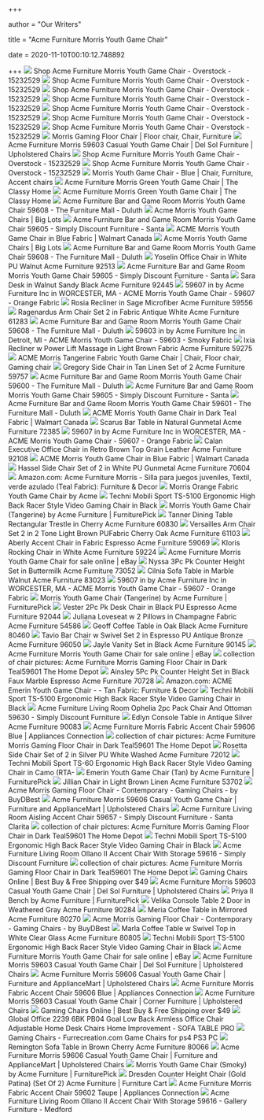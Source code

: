 +++
        
author = "Our Writers"
        
title = "Acme Furniture Morris Youth Game Chair"
        
date = 2020-11-10T00:10:12.748892
        
+++
[ ![](https://ak1.ostkcdn.com/images/products/15232529/Acme-Furniture-Morris-Youth-Game-Chair-72d46d6e-1be4-4d35-b7d9-15680ce0f40e_600.jpg?impolicy=medium)](https://ak1.ostkcdn.com/images/products/15232529/Acme-Furniture-Morris-Youth-Game-Chair-72d46d6e-1be4-4d35-b7d9-15680ce0f40e_600.jpg?impolicy=medium) Shop Acme Furniture Morris Youth Game Chair - Overstock - 15232529
[ ![](https://ak1.ostkcdn.com/images/products/15232529/Acme-Furniture-Morris-Youth-Game-Chair-baca881b-2425-49c6-bf7c-fad8fe70148b.jpg)](https://ak1.ostkcdn.com/images/products/15232529/Acme-Furniture-Morris-Youth-Game-Chair-baca881b-2425-49c6-bf7c-fad8fe70148b.jpg) Shop Acme Furniture Morris Youth Game Chair - Overstock - 15232529
[ ![](https://ak1.ostkcdn.com/images/products/15232529/Acme-Furniture-Morris-Youth-Game-Chair-f566b3e4-e0ae-4315-82dc-b1d5a26eb1ff_600.jpg?impolicy=medium)](https://ak1.ostkcdn.com/images/products/15232529/Acme-Furniture-Morris-Youth-Game-Chair-f566b3e4-e0ae-4315-82dc-b1d5a26eb1ff_600.jpg?impolicy=medium) Shop Acme Furniture Morris Youth Game Chair - Overstock - 15232529
[ ![](https://ak1.ostkcdn.com/images/products/15232529/Acme-Furniture-Morris-Youth-Game-Chair-b89a691a-a0df-49bc-a017-fef37000ceec.jpg)](https://ak1.ostkcdn.com/images/products/15232529/Acme-Furniture-Morris-Youth-Game-Chair-b89a691a-a0df-49bc-a017-fef37000ceec.jpg) Shop Acme Furniture Morris Youth Game Chair - Overstock - 15232529
[ ![](https://ak1.ostkcdn.com/images/products/15232529/Acme-Furniture-Morris-Youth-Game-Chair-32c921d2-5cb9-4810-b4b2-cc3c3a857e43.jpg)](https://ak1.ostkcdn.com/images/products/15232529/Acme-Furniture-Morris-Youth-Game-Chair-32c921d2-5cb9-4810-b4b2-cc3c3a857e43.jpg) Shop Acme Furniture Morris Youth Game Chair - Overstock - 15232529
[ ![](https://ak1.ostkcdn.com/images/products/15232529/Acme-Furniture-Morris-Youth-Game-Chair-bfb767fb-4acc-498d-bf6c-cba566854583.jpg)](https://ak1.ostkcdn.com/images/products/15232529/Acme-Furniture-Morris-Youth-Game-Chair-bfb767fb-4acc-498d-bf6c-cba566854583.jpg) Shop Acme Furniture Morris Youth Game Chair - Overstock - 15232529
[ ![](https://ak1.ostkcdn.com/images/products/15232529/Acme-Furniture-Morris-Youth-Game-Chair-e8424fbb-1de0-4142-a94e-a03455cf4171_600.jpg?impolicy=medium)](https://ak1.ostkcdn.com/images/products/15232529/Acme-Furniture-Morris-Youth-Game-Chair-e8424fbb-1de0-4142-a94e-a03455cf4171_600.jpg?impolicy=medium) Shop Acme Furniture Morris Youth Game Chair - Overstock - 15232529
[ ![](https://i.pinimg.com/originals/c4/75/31/c47531ce894a19974cd29827d21da7c9.jpg)](https://i.pinimg.com/originals/c4/75/31/c47531ce894a19974cd29827d21da7c9.jpg) Morris Gaming Floor Chair | Floor chair, Chair, Furniture
[ ![](https://images.furnituredealer.net/img/products%2Facme_furniture%2Fcolor%2Fmorris-433352010_59603-m2.jpg)](https://images.furnituredealer.net/img/products%2Facme_furniture%2Fcolor%2Fmorris-433352010_59603-m2.jpg) Acme Furniture Morris 59603 Casual Youth Game Chair | Del Sol Furniture |  Upholstered Chairs
[ ![](https://ak1.ostkcdn.com/images/products/15232529/Acme-Furniture-Morris-Youth-Game-Chair-15d52a36-123e-48da-8cf1-79d57bfb4ee4_600.jpg?impolicy=medium)](https://ak1.ostkcdn.com/images/products/15232529/Acme-Furniture-Morris-Youth-Game-Chair-15d52a36-123e-48da-8cf1-79d57bfb4ee4_600.jpg?impolicy=medium) Shop Acme Furniture Morris Youth Game Chair - Overstock - 15232529
[ ![](https://ak1.ostkcdn.com/images/products/15232529/Acme-Furniture-Morris-Youth-Game-Chair-bf484243-c4b2-4761-adb1-1069733c3715.jpg)](https://ak1.ostkcdn.com/images/products/15232529/Acme-Furniture-Morris-Youth-Game-Chair-bf484243-c4b2-4761-adb1-1069733c3715.jpg) Shop Acme Furniture Morris Youth Game Chair - Overstock - 15232529
[ ![](https://i.pinimg.com/474x/ce/96/2f/ce962f7cd64ed88dda787a2dcc68e631.jpg)](https://i.pinimg.com/474x/ce/96/2f/ce962f7cd64ed88dda787a2dcc68e631.jpg) Morris Youth Game Chair - Blue | Chair, Furniture, Accent chairs
[ ![](http://www.theclassyhome.com/catalog/ACM-59600-P1.jpg)](http://www.theclassyhome.com/catalog/ACM-59600-P1.jpg) Acme Furniture Morris Green Youth Game Chair | The Classy Home
[ ![](https://cdn.theclassyhome.com/600x600/ACM-59600-P2.jpg)](https://cdn.theclassyhome.com/600x600/ACM-59600-P2.jpg) Acme Furniture Morris Green Youth Game Chair | The Classy Home
[ ![](https://images2.imgix.net/p4dbimg/1108/images/59608%20a.jpg?trim=color&trimcolor=FFFFFF&trimtol=5&w=1024&h=768&fm=pjpg&auto=format)](https://images2.imgix.net/p4dbimg/1108/images/59608%20a.jpg?trim=color&trimcolor=FFFFFF&trimtol=5&w=1024&h=768&fm=pjpg&auto=format) Acme Furniture Bar and Game Room Morris Youth Game Chair 59608 - The  Furniture Mall - Duluth
[ ![](https://images.biglots.com/Morris+Youth+Blue+Convertible+Game+Chair+Silo+Angled?set=imageURL%5B%2Fimages%2Fproduct%2F174%2F810414710-1.jpg%5D,env%5Bprod%5D,nocache%5Btrue%5D,ver%5B1%5D,profile%5Bpdp_main_med%5D&call=url%5Bfile:biglots/product.chain%5D)](https://images.biglots.com/Morris+Youth+Blue+Convertible+Game+Chair+Silo+Angled?set=imageURL%5B%2Fimages%2Fproduct%2F174%2F810414710-1.jpg%5D,env%5Bprod%5D,nocache%5Btrue%5D,ver%5B1%5D,profile%5Bpdp_main_med%5D&call=url%5Bfile:biglots/product.chain%5D) Acme Morris Youth Game Chairs | Big Lots
[ ![](https://images2.imgix.net/p4dbimg/1108/images/59605-3.jpg?trim=color&trimcolor=FFFFFF&trimtol=5&w=1024&h=768&fm=pjpg&auto=format)](https://images2.imgix.net/p4dbimg/1108/images/59605-3.jpg?trim=color&trimcolor=FFFFFF&trimtol=5&w=1024&h=768&fm=pjpg&auto=format) Acme Furniture Bar and Game Room Morris Youth Game Chair 59605 - Simply  Discount Furniture - Santa
[ ![](https://i5.walmartimages.ca/images/Enlarge/427/912/6000199427912.jpg)](https://i5.walmartimages.ca/images/Enlarge/427/912/6000199427912.jpg) ACME Morris Youth Game Chair in Blue Fabric | Walmart Canada
[ ![](https://images.biglots.com/Morris+Youth+Smoky+Gray+Convertible+Game+Chair+Silo+Angled?set=imageURL%5B%2Fimages%2Fproduct%2F232%2F810414720-1.jpg%5D,env%5Bprod%5D,nocache%5Btrue%5D,ver%5B1%5D,profile%5Bpdp_main_med%5D&call=url%5Bfile:biglots/product.chain%5D)](https://images.biglots.com/Morris+Youth+Smoky+Gray+Convertible+Game+Chair+Silo+Angled?set=imageURL%5B%2Fimages%2Fproduct%2F232%2F810414720-1.jpg%5D,env%5Bprod%5D,nocache%5Btrue%5D,ver%5B1%5D,profile%5Bpdp_main_med%5D&call=url%5Bfile:biglots/product.chain%5D) Acme Morris Youth Game Chairs | Big Lots
[ ![](https://images2.imgix.net/p4dbimg/1108/images/59608-3.jpg?trim=color&trimcolor=FFFFFF&trimtol=5&w=1024&h=768&fm=pjpg&auto=format)](https://images2.imgix.net/p4dbimg/1108/images/59608-3.jpg?trim=color&trimcolor=FFFFFF&trimtol=5&w=1024&h=768&fm=pjpg&auto=format) Acme Furniture Bar and Game Room Morris Youth Game Chair 59608 - The  Furniture Mall - Duluth
[ ![](https://www.totallyfurniture.com/pub/media/catalog/product/h/t/httpssep.yimg.comaytotallyfurnitureyoselin-office-chair-in-white-pu-walnut-acme-furniture-92513-5.jpg)](https://www.totallyfurniture.com/pub/media/catalog/product/h/t/httpssep.yimg.comaytotallyfurnitureyoselin-office-chair-in-white-pu-walnut-acme-furniture-92513-5.jpg) Yoselin Office Chair in White PU Walnut Acme Furniture 92513
[ ![](https://images2.imgix.net/p4dbimg/1108/images/59605-4.jpg?trim=color&trimcolor=FFFFFF&trimtol=5&w=1024&h=768&fm=pjpg&auto=format)](https://images2.imgix.net/p4dbimg/1108/images/59605-4.jpg?trim=color&trimcolor=FFFFFF&trimtol=5&w=1024&h=768&fm=pjpg&auto=format) Acme Furniture Bar and Game Room Morris Youth Game Chair 59605 - Simply  Discount Furniture - Santa
[ ![](https://www.totallyfurniture.com/pub/media/catalog/product/h/t/httpssep.yimg.comaytotallyfurnituresara-desk-in-walnut-sandy-black-acme-furniture-92445-5.jpg)](https://www.totallyfurniture.com/pub/media/catalog/product/h/t/httpssep.yimg.comaytotallyfurnituresara-desk-in-walnut-sandy-black-acme-furniture-92445-5.jpg) Sara Desk in Walnut Sandy Black Acme Furniture 92445
[ ![](https://images.webfronts.com/cache/meucmtqhfdls.jpg?imgeng=/w_800)](https://images.webfronts.com/cache/meucmtqhfdls.jpg?imgeng=/w_800) 59607 in by Acme Furniture Inc in WORCESTER, MA - ACME Morris Youth Game  Chair - 59607 - Orange Fabric
[ ![](https://www.totallyfurniture.com/pub/media/catalog/product/h/t/httpssep.yimg.comaytotallyfurniturerosia-recliner-in-sage-microfiber-acme-furniture-59556-5.jpg)](https://www.totallyfurniture.com/pub/media/catalog/product/h/t/httpssep.yimg.comaytotallyfurniturerosia-recliner-in-sage-microfiber-acme-furniture-59556-5.jpg) Rosia Recliner in Sage Microfiber Acme Furniture 59556
[ ![](https://www.totallyfurniture.com/pub/media/catalog/product/h/t/httpssep.yimg.comaytotallyfurnitureragenardus-arm-chair-set-2-in-fabric-antique-white-acme-furniture-61283-5.jpg)](https://www.totallyfurniture.com/pub/media/catalog/product/h/t/httpssep.yimg.comaytotallyfurnitureragenardus-arm-chair-set-2-in-fabric-antique-white-acme-furniture-61283-5.jpg) Ragenardus Arm Chair Set 2 in Fabric Antique White Acme Furniture 61283
[ ![](https://images2.imgix.net/p4dbimg/1108/images/59608-2.jpg?trim=color&trimcolor=FFFFFF&trimtol=5&w=1024&h=768&fm=pjpg&auto=format)](https://images2.imgix.net/p4dbimg/1108/images/59608-2.jpg?trim=color&trimcolor=FFFFFF&trimtol=5&w=1024&h=768&fm=pjpg&auto=format) Acme Furniture Bar and Game Room Morris Youth Game Chair 59608 - The  Furniture Mall - Duluth
[ ![](https://images.webfronts.com/cache/mewgrbchpupc.jpg?imgeng=/w_500/h_500/m_letterbox_ffffff_100)](https://images.webfronts.com/cache/mewgrbchpupc.jpg?imgeng=/w_500/h_500/m_letterbox_ffffff_100) 59603 in by Acme Furniture Inc in Detroit, MI - ACME Morris Youth Game Chair  - 59603 - Smoky Fabric
[ ![](https://www.totallyfurniture.com/pub/media/catalog/product/h/t/httpssep.yimg.comaytotallyfurnitureixia-recliner-w-power-lift-massage-in-light-brown-fabric-acme-furniture-59275-5.jpg)](https://www.totallyfurniture.com/pub/media/catalog/product/h/t/httpssep.yimg.comaytotallyfurnitureixia-recliner-w-power-lift-massage-in-light-brown-fabric-acme-furniture-59275-5.jpg) Ixia Recliner w Power Lift Massage in Light Brown Fabric Acme Furniture  59275
[ ![](https://i.pinimg.com/474x/4a/f0/de/4af0de384f2fe27f596b6289f727ccae.jpg)](https://i.pinimg.com/474x/4a/f0/de/4af0de384f2fe27f596b6289f727ccae.jpg) ACME Morris Tangerine Fabric Youth Game Chair | Chair, Floor chair, Gaming  chair
[ ![](https://www.totallyfurniture.com/pub/media/catalog/product/h/t/httpssep.yimg.comaytotallyfurnituregregory-side-chair-in-tan-linen-set-of-2-acme-furniture-59757-4.jpg)](https://www.totallyfurniture.com/pub/media/catalog/product/h/t/httpssep.yimg.comaytotallyfurnituregregory-side-chair-in-tan-linen-set-of-2-acme-furniture-59757-4.jpg) Gregory Side Chair in Tan Linen Set of 2 Acme Furniture 59757
[ ![](https://images2.imgix.net/p4dbimg/1108/images/59600-4.jpg?trim=color&trimcolor=FFFFFF&trimtol=5&w=1024&h=768&fm=pjpg&auto=format)](https://images2.imgix.net/p4dbimg/1108/images/59600-4.jpg?trim=color&trimcolor=FFFFFF&trimtol=5&w=1024&h=768&fm=pjpg&auto=format) Acme Furniture Bar and Game Room Morris Youth Game Chair 59600 - The  Furniture Mall - Duluth
[ ![](https://images2.imgix.net/p4dbimg/1108/images/59605-2.jpg?trim=color&trimcolor=FFFFFF&trimtol=5&w=1024&h=768&fm=pjpg&auto=format)](https://images2.imgix.net/p4dbimg/1108/images/59605-2.jpg?trim=color&trimcolor=FFFFFF&trimtol=5&w=1024&h=768&fm=pjpg&auto=format) Acme Furniture Bar and Game Room Morris Youth Game Chair 59605 - Simply  Discount Furniture - Santa
[ ![](https://images2.imgix.net/p4dbimg/1108/images/59601-2.jpg?trim=color&trimcolor=FFFFFF&trimtol=5&w=1024&h=768&fm=pjpg&auto=format)](https://images2.imgix.net/p4dbimg/1108/images/59601-2.jpg?trim=color&trimcolor=FFFFFF&trimtol=5&w=1024&h=768&fm=pjpg&auto=format) Acme Furniture Bar and Game Room Morris Youth Game Chair 59601 - The  Furniture Mall - Duluth
[ ![](https://i5.walmartimages.ca/images/Large/427/841/6000199427841.jpg)](https://i5.walmartimages.ca/images/Large/427/841/6000199427841.jpg) ACME Morris Youth Game Chair in Dark Teal Fabric | Walmart Canada
[ ![](https://www.totallyfurniture.com/pub/media/catalog/product/h/t/httpssep.yimg.comaytotallyfurniturescarus-bar-table-in-natural-gunmetal-acme-furniture-72385-5.jpg)](https://www.totallyfurniture.com/pub/media/catalog/product/h/t/httpssep.yimg.comaytotallyfurniturescarus-bar-table-in-natural-gunmetal-acme-furniture-72385-5.jpg) Scarus Bar Table in Natural Gunmetal Acme Furniture 72385
[ ![](https://images.webfronts.com/cache/mejfatvrelae.jpg?imgeng=/w_800)](https://images.webfronts.com/cache/mejfatvrelae.jpg?imgeng=/w_800) 59607 in by Acme Furniture Inc in WORCESTER, MA - ACME Morris Youth Game  Chair - 59607 - Orange Fabric
[ ![](https://www.totallyfurniture.com/pub/media/catalog/product/h/t/httpssep.yimg.comaytotallyfurniturecalan-executive-office-chair-in-retro-brown-top-grain-leather-acme-furniture-92108-5.jpg)](https://www.totallyfurniture.com/pub/media/catalog/product/h/t/httpssep.yimg.comaytotallyfurniturecalan-executive-office-chair-in-retro-brown-top-grain-leather-acme-furniture-92108-5.jpg) Calan Executive Office Chair in Retro Brown Top Grain Leather Acme Furniture  92108
[ ![](https://i5.walmartimages.ca/images/Large/427/898/6000199427898.jpg)](https://i5.walmartimages.ca/images/Large/427/898/6000199427898.jpg) ACME Morris Youth Game Chair in Blue Fabric | Walmart Canada
[ ![](https://www.totallyfurniture.com/pub/media/catalog/product/h/t/httpssep.yimg.comaytotallyfurniturehassel-side-chair-set-2-in-white-pu-gunmetal-acme-furniture-70604-5.jpg)](https://www.totallyfurniture.com/pub/media/catalog/product/h/t/httpssep.yimg.comaytotallyfurniturehassel-side-chair-set-2-in-white-pu-gunmetal-acme-furniture-70604-5.jpg) Hassel Side Chair Set of 2 in White PU Gunmetal Acme Furniture 70604
[ ![](https://images-na.ssl-images-amazon.com/images/I/91rJrXdiBjL._AC_SY355_.jpg)](https://images-na.ssl-images-amazon.com/images/I/91rJrXdiBjL._AC_SY355_.jpg) Amazon.com: Acme Furniture Morris - Silla para juegos juveniles, Textil,  verde azulado (Teal Fabric): Furniture & Decor
[ ![](https://sep.yimg.com/ca/I/yhst-140356018263620_2586_73666472041)](https://sep.yimg.com/ca/I/yhst-140356018263620_2586_73666472041) Morris Orange Fabric Youth Game Chair by Acme
[ ![](https://media.ez-pz.com//acme-furniture/acme-furniture-phemie-youth-game-chair-in-chocolate-fabric-59805-0840412149450-large-1.jpg)](https://media.ez-pz.com//acme-furniture/acme-furniture-phemie-youth-game-chair-in-chocolate-fabric-59805-0840412149450-large-1.jpg) Techni Mobili Sport TS-5100 Ergonomic High Back Racer Style Video Gaming  Chair in Black
[ ![](https://smhttp-ssl-18667.nexcesscdn.net/media/catalog/product/5/9/59608-game-chair-tangerine-3.jpg)](https://smhttp-ssl-18667.nexcesscdn.net/media/catalog/product/5/9/59608-game-chair-tangerine-3.jpg) Morris Youth Game Chair (Tangerine) by Acme Furniture | FurniturePick
[ ![](https://www.totallyfurniture.com/pub/media/catalog/product/h/t/httpssep.yimg.comaytotallyfurnituretanner-dining-table-rectangular-trestle-in-cherry-acme-furniture-60830-5.jpg)](https://www.totallyfurniture.com/pub/media/catalog/product/h/t/httpssep.yimg.comaytotallyfurnituretanner-dining-table-rectangular-trestle-in-cherry-acme-furniture-60830-5.jpg) Tanner Dining Table Rectangular Trestle in Cherry Acme Furniture 60830
[ ![](https://www.totallyfurniture.com/pub/media/catalog/product/h/t/httpssep.yimg.comaytotallyfurnitureversailles-arm-chair-set-2-in-2-tone-light-brown-pu-fabric-cherry-oak-acme-furniture-61103-5.jpg)](https://www.totallyfurniture.com/pub/media/catalog/product/h/t/httpssep.yimg.comaytotallyfurnitureversailles-arm-chair-set-2-in-2-tone-light-brown-pu-fabric-cherry-oak-acme-furniture-61103-5.jpg) Versailles Arm Chair Set 2 in 2 Tone Light Brown PUFabric Cherry Oak Acme  Furniture 61103
[ ![](https://www.totallyfurniture.com/pub/media/catalog/product/h/t/httpssep.yimg.comaytotallyfurnitureaberly-accent-chair-in-fabric-espresso-acme-furniture-59069-5.jpg)](https://www.totallyfurniture.com/pub/media/catalog/product/h/t/httpssep.yimg.comaytotallyfurnitureaberly-accent-chair-in-fabric-espresso-acme-furniture-59069-5.jpg) Aberly Accent Chair in Fabric Espresso Acme Furniture 59069
[ ![](https://www.totallyfurniture.com/pub/media/catalog/product/h/t/httpssep.yimg.comaytotallyfurniturekloris-rocking-chair-in-white-acme-furniture-59224-5.jpg)](https://www.totallyfurniture.com/pub/media/catalog/product/h/t/httpssep.yimg.comaytotallyfurniturekloris-rocking-chair-in-white-acme-furniture-59224-5.jpg) Kloris Rocking Chair in White Acme Furniture 59224
[ ![](https://i.ebayimg.com/images/g/wSIAAOSwOSVdURvd/s-l225.jpg)](https://i.ebayimg.com/images/g/wSIAAOSwOSVdURvd/s-l225.jpg) Acme Furniture Morris Youth Game Chair for sale online | eBay
[ ![](https://www.totallyfurniture.com/pub/media/catalog/product/h/t/httpssep.yimg.comaytotallyfurniturenyssa-3pc-pk-counter-height-set-in-buttermilk-acme-furniture-73052-5.jpg)](https://www.totallyfurniture.com/pub/media/catalog/product/h/t/httpssep.yimg.comaytotallyfurniturenyssa-3pc-pk-counter-height-set-in-buttermilk-acme-furniture-73052-5.jpg) Nyssa 3Pc Pk Counter Height Set in Buttermilk Acme Furniture 73052
[ ![](https://www.totallyfurniture.com/pub/media/catalog/product/h/t/httpssep.yimg.comaytotallyfurniturecilnia-sofa-table-in-marble-walnut-acme-furniture-83023-5.jpg)](https://www.totallyfurniture.com/pub/media/catalog/product/h/t/httpssep.yimg.comaytotallyfurniturecilnia-sofa-table-in-marble-walnut-acme-furniture-83023-5.jpg) Cilnia Sofa Table in Marble Walnut Acme Furniture 83023
[ ![](https://images.webfronts.com/cache/meeilqbuqarh.jpg?imgeng=/w_800)](https://images.webfronts.com/cache/meeilqbuqarh.jpg?imgeng=/w_800) 59607 in by Acme Furniture Inc in WORCESTER, MA - ACME Morris Youth Game  Chair - 59607 - Orange Fabric
[ ![](https://smhttp-ssl-18667.nexcesscdn.net/media/catalog/product/5/9/59608-game-chair-tangerine-5.jpg)](https://smhttp-ssl-18667.nexcesscdn.net/media/catalog/product/5/9/59608-game-chair-tangerine-5.jpg) Morris Youth Game Chair (Tangerine) by Acme Furniture | FurniturePick
[ ![](https://www.totallyfurniture.com/pub/media/catalog/product/h/t/httpssep.yimg.comaytotallyfurniturevester-2pc-pk-desk-chair-in-black-pu-espresso-acme-furniture-92044-5.jpg)](https://www.totallyfurniture.com/pub/media/catalog/product/h/t/httpssep.yimg.comaytotallyfurniturevester-2pc-pk-desk-chair-in-black-pu-espresso-acme-furniture-92044-5.jpg) Vester 2Pc Pk Desk Chair in Black PU Espresso Acme Furniture 92044
[ ![](https://www.totallyfurniture.com/pub/media/catalog/product/h/t/httpssep.yimg.comaytotallyfurniturejuliana-loveseat-w-2-pillows-in-champagne-fabric-acme-furniture-54586-5.jpg)](https://www.totallyfurniture.com/pub/media/catalog/product/h/t/httpssep.yimg.comaytotallyfurniturejuliana-loveseat-w-2-pillows-in-champagne-fabric-acme-furniture-54586-5.jpg) Juliana Loveseat w 2 Pillows in Champagne Fabric Acme Furniture 54586
[ ![](https://www.totallyfurniture.com/pub/media/catalog/product/h/t/httpssep.yimg.comaytotallyfurnituregeoff-coffee-table-in-oak-black-acme-furniture-80460-5.jpg)](https://www.totallyfurniture.com/pub/media/catalog/product/h/t/httpssep.yimg.comaytotallyfurnituregeoff-coffee-table-in-oak-black-acme-furniture-80460-5.jpg) Geoff Coffee Table in Oak Black Acme Furniture 80460
[ ![](https://www.totallyfurniture.com/pub/media/catalog/product/h/t/httpssep.yimg.comaytotallyfurnituretavio-bar-chair-w-swivel-set-2-in-espresso-pu-antique-bronze-acme-furniture-96050-5.jpg)](https://www.totallyfurniture.com/pub/media/catalog/product/h/t/httpssep.yimg.comaytotallyfurnituretavio-bar-chair-w-swivel-set-2-in-espresso-pu-antique-bronze-acme-furniture-96050-5.jpg) Tavio Bar Chair w Swivel Set 2 in Espresso PU Antique Bronze Acme Furniture  96050
[ ![](https://www.totallyfurniture.com/pub/media/catalog/product/h/t/httpssep.yimg.comaytotallyfurniturejayle-vanity-set-in-black-acme-furniture-90145-5.jpg)](https://www.totallyfurniture.com/pub/media/catalog/product/h/t/httpssep.yimg.comaytotallyfurniturejayle-vanity-set-in-black-acme-furniture-90145-5.jpg) Jayle Vanity Set in Black Acme Furniture 90145
[ ![](https://i.ebayimg.com/images/g/iOUAAOSwdeNdSK2i/s-l225.jpg)](https://i.ebayimg.com/images/g/iOUAAOSwdeNdSK2i/s-l225.jpg) Acme Furniture Morris Youth Game Chair for sale online | eBay
[ ![](https://i5.walmartimages.com/asr/63d5489f-9503-4b29-9bb0-cb444fb88d62_1.e9d3f7e8548da0035409afac1442533b.jpeg?odnHeight=450\u0026odnWidth=450\u0026odnBg=ffffff)](https://i5.walmartimages.com/asr/63d5489f-9503-4b29-9bb0-cb444fb88d62_1.e9d3f7e8548da0035409afac1442533b.jpeg?odnHeight=450\u0026odnWidth=450\u0026odnBg=ffffff) collection of chair pictures: Acme Furniture Morris Gaming Floor Chair in  Dark Teal59601 The Home Depot
[ ![](https://www.totallyfurniture.com/pub/media/catalog/product/h/t/httpssep.yimg.comaytotallyfurnitureainsley-5pc-pk-counter-height-set-in-black-faux-marble-espresso-acme-furniture-70728-5.jpg)](https://www.totallyfurniture.com/pub/media/catalog/product/h/t/httpssep.yimg.comaytotallyfurnitureainsley-5pc-pk-counter-height-set-in-black-faux-marble-espresso-acme-furniture-70728-5.jpg) Ainsley 5Pc Pk Counter Height Set in Black Faux Marble Espresso Acme  Furniture 70728
[ ![](https://images-na.ssl-images-amazon.com/images/I/A1llja-P5TL._AC_SL1500_.jpg)](https://images-na.ssl-images-amazon.com/images/I/A1llja-P5TL._AC_SL1500_.jpg) Amazon.com: ACME Emerin Youth Game Chair - - Tan Fabric: Furniture & Decor
[ ![](https://media.ez-pz.com//techni-mobili/techni-mobili-sport-ts-5100-ergonomic-high-back-racer-style-video-gaming-chair-in-black-rta-ts51-bk-815764014503-large-16.jpg)](https://media.ez-pz.com//techni-mobili/techni-mobili-sport-ts-5100-ergonomic-high-back-racer-style-video-gaming-chair-in-black-rta-ts51-bk-815764014503-large-16.jpg) Techni Mobili Sport TS-5100 Ergonomic High Back Racer Style Video Gaming  Chair in Black
[ ![](https://images2.imgix.net/p4dbimg/1108/images/59630.jpg?trim=color&trimcolor=FFFFFF&trimtol=5&w=1024&h=768&fm=pjpg&auto=format)](https://images2.imgix.net/p4dbimg/1108/images/59630.jpg?trim=color&trimcolor=FFFFFF&trimtol=5&w=1024&h=768&fm=pjpg&auto=format) Acme Furniture Living Room Ophelia 2pc Pack Chair And Ottoman 59630 -  Simply Discount Furniture
[ ![](https://www.totallyfurniture.com/pub/media/catalog/product/h/t/httpssep.yimg.comaytotallyfurnitureedlyn-console-table-in-antique-silver-acme-furniture-90083-5.jpg)](https://www.totallyfurniture.com/pub/media/catalog/product/h/t/httpssep.yimg.comaytotallyfurnitureedlyn-console-table-in-antique-silver-acme-furniture-90083-5.jpg) Edlyn Console Table in Antique Silver Acme Furniture 90083
[ ![](https://static.appliancesconnection.com/product/450x420/55121551032368cf03a8ea0c79471615_1460591.jpg)](https://static.appliancesconnection.com/product/450x420/55121551032368cf03a8ea0c79471615_1460591.jpg) Acme Furniture Morris Fabric Accent Chair 59606 Blue | Appliances Connection
[ ![](https://i5.walmartimages.com/asr/445212bb-f6e7-4989-b465-a6ddacb145cd_1.afa35bce20fd825ec3af2df98e6ea187.jpeg?odnHeight=450\u0026odnWidth=450\u0026odnBg=FFFFFF)](https://i5.walmartimages.com/asr/445212bb-f6e7-4989-b465-a6ddacb145cd_1.afa35bce20fd825ec3af2df98e6ea187.jpeg?odnHeight=450\u0026odnWidth=450\u0026odnBg=FFFFFF) collection of chair pictures: Acme Furniture Morris Gaming Floor Chair in  Dark Teal59601 The Home Depot
[ ![](https://www.totallyfurniture.com/pub/media/catalog/product/h/t/httpssep.yimg.comaytotallyfurniturerosetta-side-chair-set-2-in-silver-pu-white-washed-acme-furniture-72012-5.jpg)](https://www.totallyfurniture.com/pub/media/catalog/product/h/t/httpssep.yimg.comaytotallyfurniturerosetta-side-chair-set-2-in-silver-pu-white-washed-acme-furniture-72012-5.jpg) Rosetta Side Chair Set of 2 in Silver PU White Washed Acme Furniture 72012
[ ![](https://media.ez-pz.com//techni-mobili/techni-mobili-sport-ts-60-ergonomic-high-back-racer-style-video-gaming-chair-in-camo-rta-ts60-cmo-815764015296-large-9.jpg)](https://media.ez-pz.com//techni-mobili/techni-mobili-sport-ts-60-ergonomic-high-back-racer-style-video-gaming-chair-in-camo-rta-ts60-cmo-815764015296-large-9.jpg) Techni Mobili Sport TS-60 Ergonomic High Back Racer Style Video Gaming Chair  in Camo (RTA-
[ ![](https://smhttp-ssl-18667.nexcesscdn.net/8090D3/magento/media/catalog/product/5/9/59800-game-chair-tan-1.jpg)](https://smhttp-ssl-18667.nexcesscdn.net/8090D3/magento/media/catalog/product/5/9/59800-game-chair-tan-1.jpg) Emerin Youth Game Chair (Tan) by Acme Furniture | FurniturePick
[ ![](https://www.totallyfurniture.com/pub/media/catalog/product/h/t/httpssep.yimg.comaytotallyfurniturejillian-chair-in-light-brown-linen-acme-furniture-53702-5.jpg)](https://www.totallyfurniture.com/pub/media/catalog/product/h/t/httpssep.yimg.comaytotallyfurniturejillian-chair-in-light-brown-linen-acme-furniture-53702-5.jpg) Jillian Chair in Light Brown Linen Acme Furniture 53702
[ ![](https://st.hzcdn.com/fimgs/6671f7590d1eb936_5258-w300-h300-b1-p0--.jpg)](https://st.hzcdn.com/fimgs/6671f7590d1eb936_5258-w300-h300-b1-p0--.jpg) Acme Morris Gaming Floor Chair - Contemporary - Gaming Chairs - by BuyDBest
[ ![](https://images.furnituredealer.net/img/products%2Facme_furniture%2Fcolor%2Fshalisa-433352010_51052-m4.jpg)](https://images.furnituredealer.net/img/products%2Facme_furniture%2Fcolor%2Fshalisa-433352010_51052-m4.jpg) Acme Furniture Morris 59606 Casual Youth Game Chair | Furniture and  ApplianceMart | Upholstered Chairs
[ ![](https://images2.imgix.net/p4dbimg/1108/images/59657.jpg?trim=color&trimcolor=FFFFFF&trimtol=5&w=1024&h=768&fm=pjpg&auto=format)](https://images2.imgix.net/p4dbimg/1108/images/59657.jpg?trim=color&trimcolor=FFFFFF&trimtol=5&w=1024&h=768&fm=pjpg&auto=format) Acme Furniture Living Room Aisling Accent Chair 59657 - Simply Discount  Furniture - Santa Clarita
[ ![](https://images-na.ssl-images-amazon.com/images/I/51lh4uocmIL.jpg)](https://images-na.ssl-images-amazon.com/images/I/51lh4uocmIL.jpg) collection of chair pictures: Acme Furniture Morris Gaming Floor Chair in  Dark Teal59601 The Home Depot
[ ![](https://media.ez-pz.com//techni-mobili/techni-mobili-sport-ts-5100-ergonomic-high-back-racer-style-video-gaming-chair-in-black-rta-ts51-bk-815764014503-large-12.jpg)](https://media.ez-pz.com//techni-mobili/techni-mobili-sport-ts-5100-ergonomic-high-back-racer-style-video-gaming-chair-in-black-rta-ts51-bk-815764014503-large-12.jpg) Techni Mobili Sport TS-5100 Ergonomic High Back Racer Style Video Gaming  Chair in Black
[ ![](https://images2.imgix.net/p4dbimg/1108/images/59616.jpg?trim=color&trimcolor=FFFFFF&trimtol=5&w=1024&h=768&fm=pjpg&auto=format)](https://images2.imgix.net/p4dbimg/1108/images/59616.jpg?trim=color&trimcolor=FFFFFF&trimtol=5&w=1024&h=768&fm=pjpg&auto=format) Acme Furniture Living Room Ollano II Accent Chair With Storage 59616 -  Simply Discount Furniture
[ ![](https://www.gamesmen.com.au/media/catalog/product/cache/1/image/9df78eab33525d08d6e5fb8d27136e95/x/_/x_rocker_sentinel_4.1_floor_rocker_gaming_chair_2_.jpg)](https://www.gamesmen.com.au/media/catalog/product/cache/1/image/9df78eab33525d08d6e5fb8d27136e95/x/_/x_rocker_sentinel_4.1_floor_rocker_gaming_chair_2_.jpg) collection of chair pictures: Acme Furniture Morris Gaming Floor Chair in  Dark Teal59601 The Home Depot
[ ![](https://media.ez-pz.com//acme-furniture/acme-furniture-emerin-youth-game-chair-in-fog-fabric-59801-0840412149436-medium-6.jpg)](https://media.ez-pz.com//acme-furniture/acme-furniture-emerin-youth-game-chair-in-fog-fabric-59801-0840412149436-medium-6.jpg) Gaming Chairs Online | Best Buy & Free Shipping over $49
[ ![](https://images.furnituredealer.net/img/products%2Facme_furniture%2Fcolor%2Fkalona-433352010_59717-m1.jpg)](https://images.furnituredealer.net/img/products%2Facme_furniture%2Fcolor%2Fkalona-433352010_59717-m1.jpg) Acme Furniture Morris 59603 Casual Youth Game Chair | Del Sol Furniture |  Upholstered Chairs
[ ![](https://smhttp-ssl-18667.nexcesscdn.net/8090D3/magento/media/catalog/product/3/0/30542-bench-1.jpg)](https://smhttp-ssl-18667.nexcesscdn.net/8090D3/magento/media/catalog/product/3/0/30542-bench-1.jpg) Priya II Bench by Acme Furniture | FurniturePick
[ ![](https://www.totallyfurniture.com/pub/media/catalog/product/h/t/httpssep.yimg.comaytotallyfurniturevelika-console-table-2-door-in-weathered-gray-acme-furniture-90284-5.jpg)](https://www.totallyfurniture.com/pub/media/catalog/product/h/t/httpssep.yimg.comaytotallyfurniturevelika-console-table-2-door-in-weathered-gray-acme-furniture-90284-5.jpg) Velika Console Table 2 Door in Weathered Gray Acme Furniture 90284
[ ![](https://www.totallyfurniture.com/pub/media/catalog/product/h/t/httpssep.yimg.comaytotallyfurnituremeria-coffee-table-in-mirrored-acme-furniture-80270-5.jpg)](https://www.totallyfurniture.com/pub/media/catalog/product/h/t/httpssep.yimg.comaytotallyfurnituremeria-coffee-table-in-mirrored-acme-furniture-80270-5.jpg) Meria Coffee Table in Mirrored Acme Furniture 80270
[ ![](https://st.hzcdn.com/fimgs/20319a450e9f6581_3491-w300-h300-b1-p0--.jpg)](https://st.hzcdn.com/fimgs/20319a450e9f6581_3491-w300-h300-b1-p0--.jpg) Acme Morris Gaming Floor Chair - Contemporary - Gaming Chairs - by BuyDBest
[ ![](https://www.totallyfurniture.com/pub/media/catalog/product/h/t/httpssep.yimg.comaytotallyfurnituremarla-coffee-table-w-swivel-top-in-white-clear-glass-acme-furniture-80805-5.jpg)](https://www.totallyfurniture.com/pub/media/catalog/product/h/t/httpssep.yimg.comaytotallyfurnituremarla-coffee-table-w-swivel-top-in-white-clear-glass-acme-furniture-80805-5.jpg) Marla Coffee Table w Swivel Top in White Clear Glass Acme Furniture 80805
[ ![](https://media.ez-pz.com//techni-mobili/techni-mobili-sport-ts-5100-ergonomic-high-back-racer-style-video-gaming-chair-in-black-rta-ts51-bk-815764014503-large-10.jpg)](https://media.ez-pz.com//techni-mobili/techni-mobili-sport-ts-5100-ergonomic-high-back-racer-style-video-gaming-chair-in-black-rta-ts51-bk-815764014503-large-10.jpg) Techni Mobili Sport TS-5100 Ergonomic High Back Racer Style Video Gaming  Chair in Black
[ ![](https://i.ebayimg.com/images/g/pj4AAOSwoSldy3wg/s-l225.jpg)](https://i.ebayimg.com/images/g/pj4AAOSwoSldy3wg/s-l225.jpg) Acme Furniture Morris Youth Game Chair for sale online | eBay
[ ![](https://images.furnituredealer.net/img/products%2Facme_furniture%2Fcolor%2Fjoyner-433352010_59845-m1.jpg)](https://images.furnituredealer.net/img/products%2Facme_furniture%2Fcolor%2Fjoyner-433352010_59845-m1.jpg) Acme Furniture Morris 59603 Casual Youth Game Chair | Del Sol Furniture |  Upholstered Chairs
[ ![](https://images.furnituredealer.net/img/products%2Facme_furniture%2Fcolor%2Fzapata-433352010_52492-m2.jpg)](https://images.furnituredealer.net/img/products%2Facme_furniture%2Fcolor%2Fzapata-433352010_52492-m2.jpg) Acme Furniture Morris 59606 Casual Youth Game Chair | Furniture and  ApplianceMart | Upholstered Chairs
[ ![](https://static.appliancesconnection.com/product/450x420/55121551032368cf03a8ea0c79471615_1460592.jpg)](https://static.appliancesconnection.com/product/450x420/55121551032368cf03a8ea0c79471615_1460592.jpg) Acme Furniture Morris Fabric Accent Chair 59606 Blue | Appliances Connection
[ ![](https://images.furnituredealer.net/img/products%2Facme_furniture%2Fcolor%2Fmalaga-433352010_55007-m1.jpg)](https://images.furnituredealer.net/img/products%2Facme_furniture%2Fcolor%2Fmalaga-433352010_55007-m1.jpg) Acme Furniture Morris 59603 Casual Youth Game Chair | Corner Furniture |  Upholstered Chairs
[ ![](https://media.ez-pz.com//acme-furniture/acme-furniture-phemie-youth-game-chair-in-chocolate-fabric-59805-0840412149450-medium-5.jpg)](https://media.ez-pz.com//acme-furniture/acme-furniture-phemie-youth-game-chair-in-chocolate-fabric-59805-0840412149450-medium-5.jpg) Gaming Chairs Online | Best Buy & Free Shipping over $49
[ ![](http://ecx.images-amazon.com/images/I/41Ng8jBbqaL._SY300_.jpg)](http://ecx.images-amazon.com/images/I/41Ng8jBbqaL._SY300_.jpg) Global Office 2239 6BK PB04 Goal Low Back Armless Office Chair Adjustable  Home Desk Chairs Home Improvement - SOFA TABLE PRO
[ ![](https://images-na.ssl-images-amazon.com/images/I/813cB9d-yKL._AC_SL1500_.jpg)](https://images-na.ssl-images-amazon.com/images/I/813cB9d-yKL._AC_SL1500_.jpg) Gaming Chairs - Furrecreation.com Game Chairs for ps4 PS3 PC
[ ![](https://www.totallyfurniture.com/pub/media/catalog/product/h/t/httpssep.yimg.comaytotallyfurnitureremington-sofa-table-in-brown-cherry-acme-furniture-80066-5.jpg)](https://www.totallyfurniture.com/pub/media/catalog/product/h/t/httpssep.yimg.comaytotallyfurnitureremington-sofa-table-in-brown-cherry-acme-furniture-80066-5.jpg) Remington Sofa Table in Brown Cherry Acme Furniture 80066
[ ![](https://images.furnituredealer.net/img/products%2Facme_furniture%2Fcolor%2Fkaffir-433352010_53272-m1.jpg)](https://images.furnituredealer.net/img/products%2Facme_furniture%2Fcolor%2Fkaffir-433352010_53272-m1.jpg) Acme Furniture Morris 59606 Casual Youth Game Chair | Furniture and  ApplianceMart | Upholstered Chairs
[ ![](https://smhttp-ssl-18667.nexcesscdn.net/8090D3/magento/media/catalog/product/cache/1/small_image/295x295/9df78eab33525d08d6e5fb8d27136e95/7/5/759-BR48-bench-1.jpg)](https://smhttp-ssl-18667.nexcesscdn.net/8090D3/magento/media/catalog/product/cache/1/small_image/295x295/9df78eab33525d08d6e5fb8d27136e95/7/5/759-BR48-bench-1.jpg) Morris Youth Game Chair (Smoky) by Acme Furniture | FurniturePick
[ ![](https://smhttp-ssl-77687.nexcesscdn.net/media/catalog/product/cache/1/image/650x650/9df78eab33525d08d6e5fb8d27136e95/6/3/63162-ch-chair-1.jpg)](https://smhttp-ssl-77687.nexcesscdn.net/media/catalog/product/cache/1/image/650x650/9df78eab33525d08d6e5fb8d27136e95/6/3/63162-ch-chair-1.jpg) Dresden Counter Height Chair (Gold Patina) (Set Of 2) Acme Furniture |  Furniture Cart
[ ![](https://static.appliancesconnection.com/product/450x420/180eb64cbfb9b8af721f8b4ce197553b_1460576.jpg)](https://static.appliancesconnection.com/product/450x420/180eb64cbfb9b8af721f8b4ce197553b_1460576.jpg) Acme Furniture Morris Fabric Accent Chair 59602 Taupe | Appliances  Connection
[ ![](https://images2.imgix.net/p4dbimg/1108/images/59616%20a.jpg?trim=color&trimcolor=FFFFFF&trimtol=5&w=1024&h=768&fm=pjpg&auto=format)](https://images2.imgix.net/p4dbimg/1108/images/59616%20a.jpg?trim=color&trimcolor=FFFFFF&trimtol=5&w=1024&h=768&fm=pjpg&auto=format) Acme Furniture Living Room Ollano II Accent Chair With Storage 59616 -  Gallery Furniture - Medford
